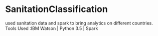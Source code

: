# SanitationClassification
used sanitation data and spark to bring analytics on different countries.
Tools Used :IBM Watson | Python 3.5 | Spark


